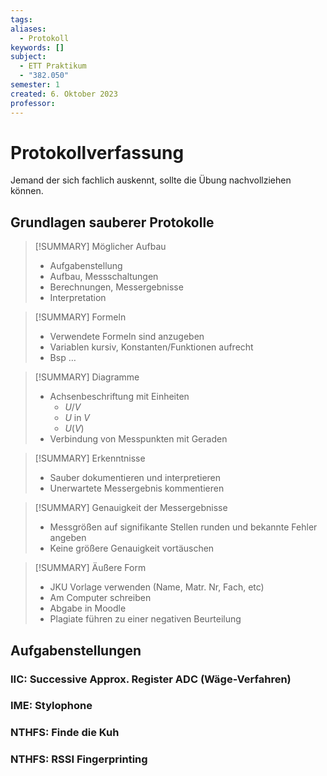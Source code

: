 ```yaml
---
tags: 
aliases:
  - Protokoll
keywords: []
subject:
  - ETT Praktikum
  - "382.050"
semester: 1
created: 6. Oktober 2023
professor:
---
```

 

# Protokollverfassung

Jemand der sich fachlich auskennt, sollte die Übung nachvollziehen können.

## Grundlagen sauberer Protokolle

> [!SUMMARY] Möglicher Aufbau 
> - Aufgabenstellung
> - Aufbau, Messschaltungen
> - Berechnungen, Messergebnisse
> - Interpretation

> [!SUMMARY] Formeln
> - Verwendete Formeln sind anzugeben
> - Variablen kursiv, Konstanten/Funktionen aufrecht
> - Bsp …

> [!SUMMARY] Diagramme
> - Achsenbeschriftung mit Einheiten
> 	- $U/V$
> 	- $U$ in $V$
> 	- $U(V)$
> - Verbindung von Messpunkten mit Geraden

> [!SUMMARY] Erkenntnisse
> - Sauber dokumentieren und interpretieren
> - Unerwartete Messergebnis kommentieren

> [!SUMMARY] Genauigkeit der Messergebnisse 
> - Messgrößen auf signifikante Stellen runden und bekannte Fehler angeben
> - Keine größere Genauigkeit vortäuschen

> [!SUMMARY] Äußere Form 
> - JKU Vorlage verwenden (Name, Matr. Nr, Fach, etc)
> - Am Computer schreiben
> - Abgabe in Moodle
> - Plagiate führen zu einer negativen Beurteilung

## Aufgabenstellungen

### IIC: Successive Approx. Register ADC (Wäge-Verfahren)

### IME: Stylophone

### NTHFS: Finde die Kuh

### NTHFS: RSSI Fingerprinting